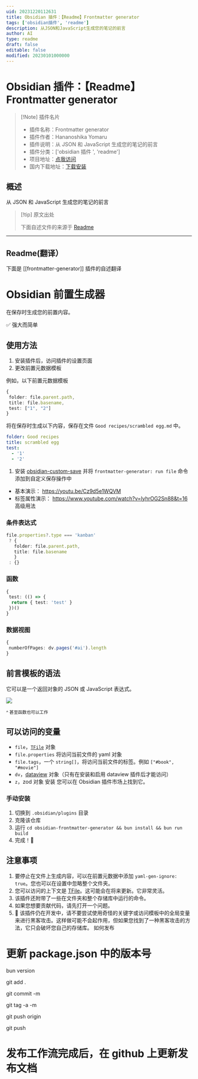 ```yaml
---
uid: 20231220112631
title: Obsidian 插件：【Readme】Frontmatter generator
tags: ['obsidian插件', 'readme']
description: 从JSON和JavaScript生成您的笔记的前言
author: AI
type: readme
draft: false
editable: false
modified: 20230101000000
---
```


# Obsidian 插件：【Readme】Frontmatter generator

> [!Note] 插件名片
> - 插件名称：Frontmatter generator
> - 插件作者：Hananoshika Yomaru
> - 插件说明：从 JSON 和 JavaScript 生成您的笔记的前言
> - 插件分类：['obsidian 插件 ', 'readme']
> - 项目地址：[点我访问](https://github.com/HananoshikaYomaru/Obsidian-Frontmatter-Generator)
> - 国内下载地址：[下载安装](https://pkmer.cn/products/plugin/pluginMarket/?frontmatter-generator)

## 概述

从 JSON 和 JavaScript 生成您的笔记的前言

> [!tip] 原文出处
>
>下面自述文件的来源于 [Readme](https://ghproxy.net/https://raw.githubusercontent.com/HananoshikaYomaru/Obsidian-Frontmatter-Generator/main/README.md)

---

## Readme(翻译）

下面是 [[frontmatter-generator]] 插件的自述翻译

# Obsidian 前置生成器

在保存时生成您的前置内容。

✅ 强大而简单

## 使用方法

1. 安装插件后，访问插件的设置页面
2. 更改前置元数据模板

例如，以下前置元数据模板

```ts
{
 folder: file.parent.path,
 title: file.basename,
 test: ["1", "2"]
}
```

将在保存时生成以下内容，保存在文件 `Good recipes/scrambled egg.md` 中。

```yaml
folder: Good recipes
title: scrambled egg
test:
  - '1'
  - '2'
```

1. 安装 [obsidian-custom-save](https://github.com/HananoshikaYomaru/obsidian-custom-save) 并将 `frontmatter-generator: run file` 命令添加到自定义保存操作中

- 基本演示： <https://youtu.be/Cz9d5e1WQVM>
- 标签属性演示： <https://www.youtube.com/watch?v=lyhrOG2Sn88&t=16>
高级用法

### 条件表达式

```ts
file.properties?.type === 'kanban'
 ? {
   folder: file.parent.path,
   title: file.basename
   }
 : {}
```

### 函数

```ts
{
 test: (() => {
  return { test: 'test' }
 })()
}
```

### 数据视图

```ts
{
 numberOfPages: dv.pages('#ai').length
}
```

## 前言模板的语法

它可以是一个返回对象的 JSON 或 JavaScript 表达式。

![](https://cdn.pkmer.cn/covers/frontmatter-generator_1_0.jpeg!pkmer)

<small>^ 甚至函数也可以工作</small>

## 可以访问的变量

- `file`，[`TFile`](https://docs.obsidian.md/Reference/TypeScript+API/TFile/TFile) 对象
- `file.properties` 将访问当前文件的 yaml 对象
- `file.tags`，一个 `string[]`，将访问当前文件的标签。例如 `["#book", "#movie"]`
- `dv`，[dataview](https://blacksmithgu.github.io/obsidian-dataview/) 对象（只有在安装和启用 dataview 插件后才能访问）
- `z`，zod 对象
安装
您可以在 Obsidian 插件市场上找到它。

### 手动安装

1. 切换到 `.obsidian/plugins` 目录
2. 克隆该仓库
3. 运行 `cd obsidian-frontmatter-generator && bun install && bun run build`
4. 完成！🎉

## 注意事项

1. 要停止在文件上生成内容，可以在前置元数据中添加 `yaml-gen-ignore: true`。您也可以在设置中忽略整个文件夹。
2. 您可以访问的上下文是 [TFile](https://docs.obsidian.md/Reference/TypeScript+API/TFile/TFile)。这可能会在将来更新。它非常灵活。
3. 该插件还附带了一些在文件夹和整个存储库中运行的命令。
4. 如果您想要贡献代码，请先打开一个问题。
5. 🚨 该插件仍在开发中，请不要尝试使用奇怪的关键字或访问模板中的全局变量来进行黑客攻击。这样做可能不会起作用，但如果您找到了一种黑客攻击的方法，它只会破坏您自己的存储库。
如何发布

# 更新 package.json 中的版本号

bun version

git add .

git commit -m <message>

git tag -a <version> -m <version>

git push origin <version>

git push

# 发布工作流完成后，在 github 上更新发布文档